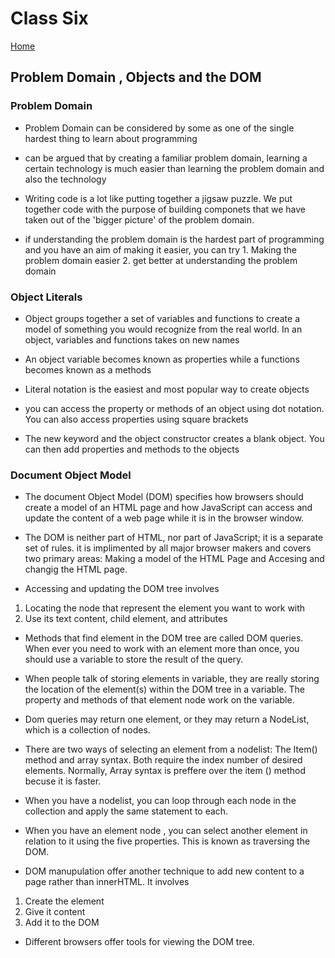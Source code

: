 # Class Six

[Home](https://daviey52.github.io/reading-notes/)

## Problem Domain , Objects and the DOM

### Problem Domain

* Problem Domain can be considered by some as one of the single hardest thing to learn about programming

* can be argued that by creating a familiar problem domain, learning a certain technology is much easier than learning the problem domain and also the technology

* Writing code is a lot like putting together a jigsaw puzzle. We put together code with the purpose of building componets that we have taken out of the 'bigger picture' of the problem domain.

* if understanding the problem domain is the hardest part of programming and you have an aim of making it easier, you can try 1. Making the problem domain easier 2. get better at understanding the problem domain

### Object Literals

* Object groups together a set of variables and functions to create a model of something you would recognize from the real world. In an object, variables and functions takes on new names

* An object variable becomes known as properties while a functions becomes known as a methods

* Literal notation is the easiest and most popular way to create objects

* you can access the property or methods of an object using dot notation. You can also access properties using square brackets

* The new keyword and the object constructor creates a blank object. You can then add properties and methods to the objects

### Document Object Model

* The document Object Model (DOM) specifies how browsers should create a model of an HTML page and how JavaScript can access and update the content of a web page while it is in the browser window.

* The DOM is neither part of HTML, nor part of JavaScript; it is a separate set of rules. it is implimented by all major browser makers and covers two primary areas: Making a model of the HTML Page and Accesing and changig the HTML page.

* Accessing and updating the DOM tree involves

1. Locating the node that represent the element you want to work with
2. Use its text content, child element, and attributes

* Methods that find element in the DOM tree are called DOM queries. When ever you need to work with an element more than once, you should use a variable to store the result of the query.

* When people talk of storing elements in variable, they are really storing the location of the element(s) within the DOM tree in a variable. The property and methods of that element node work on the variable.

* Dom queries may return one element, or they may return a NodeList, which is a collection of nodes.

* There are two ways of selecting an element from a nodelist: The Item() method and array syntax. Both require the index number of desired elements. Normally, Array syntax is preffere over the item () method becuse it is faster.

* When you have a nodelist, you can loop through each node in the collection and apply the same statement to each.

* When you have an element node , you can select another element in relation to it using the five properties. This is known as traversing the DOM.

* DOM manupulation offer another technique to add new content to a page rather than innerHTML. It involves

1. Create the element
2. Give it content
3. Add it to the DOM

* Different browsers offer tools for viewing the DOM tree.

